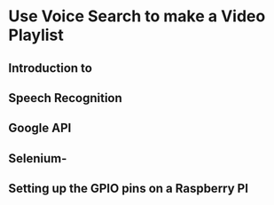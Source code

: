 # Use Voice Search to make a Video Playlist

## Introduction to 

## Speech Recognition

## Google API 

## Selenium-

## Setting up the GPIO pins on a Raspberry PI

